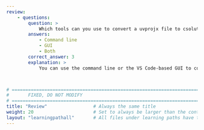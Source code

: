 ```yaml
---
review:
    - questions:
        question: >
            Which tools can you use to convert a uvprojx file to csolution format?
        answers:
            - Command line
            - GUI
            - Both
        correct_answer: 3
        explanation: >
            You can use the command line or the VS Code-based GUI to convert projects.



# ================================================================================
#       FIXED, DO NOT MODIFY
# ================================================================================
title: "Review"                 # Always the same title
weight: 20                      # Set to always be larger than the content in this path
layout: "learningpathall"       # All files under learning paths have this same wrapper
---
```

